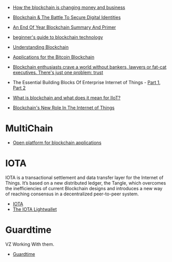 
* [How the blockchain is changing money and business](http://www.ted.com/talks/don_tapscott_how_the_blockchain_is_changing_money_and_business)
* [Blockchain & The Battle To Secure Digital Identities](http://www.darkreading.com/endpoint/blockchain-and-the-battle-to-secure-digital-identities/a/d-id/1327279)
* [An End Of Year Blockchain Summary And Primer](http://www.forbes.com/sites/georgehoward/2015/12/10/an-end-of-year-blockchain-summary-and-primer/#49a911847946)
* [beginner's guide to blockchain technology](http://blockstrap.com/en/a-complete-beginners-guide-to-blockchain-technology/)
* [Understanding Blockchain](https://iot-for-all.com/understanding-blockchain-5cda2919efff#.nuf5xhuol)


* [Applications for the Bitcoin Blockchain](http://hackaday.com/2015/10/27/applications-for-the-bitcoin-blockchain/#more-175330)
* [Blockchain enthusiasts crave a world without bankers, lawyers or fat-cat executives. There's just one problem: trust](https://aeon.co/essays/trust-the-inside-story-of-the-rise-and-fall-of-ethereum?utm_source=Aeon+Newsletter&utm_campaign=b0131b7d64-EMAIL_CAMPAIGN_2017_02_17&utm_medium=email&utm_term=0_411a82e59d-b0131b7d64-68757809)


* The Essential Building Blocks Of Enterprise Internet of Things - [Part 1](http://www.forbes.com/sites/janakirammsv/2016/01/05/the-essential-building-blocks-of-enterprise-internet-of-things-part-1/#7e9a5cca2e54), [Part 2](http://www.forbes.com/sites/janakirammsv/2016/01/07/the-essential-building-blocks-of-enterprise-internet-of-things-part-2/#4bd9c00843f6)
* [What is blockchain and what does it mean for IIoT?](http://industrialiot5g.com/20160801/channels/fundamentals/blockchain-iiot-tag31-tag99)
* [Blockchain's New Role In The Internet of Things](http://www.darkreading.com/iot/blockchains-new-role-in-the-internet-of-things/a/d-id/1328239)


# MultiChain
* [Open platform for blockchain applications](http://www.multichain.com/)

# IOTA
IOTA is a transactional settlement and data transfer layer for the Internet of Things.
It’s based on a new distributed ledger, the Tangle,
which overcomes the inefficiencies of current Blockchain designs
and introduces a new way of reaching consensus in a decentralized peer-to-peer system.

* [IOTA](https://www.iotatoken.com/)
* [The IOTA Lightwallet](https://medium.com/iotatangle/the-iota-lightwallet-c8c738d7192b#.ygww6pded)

# Guardtime
VZ Working With them.

* [Guardtime](https://guardtime.com/)
